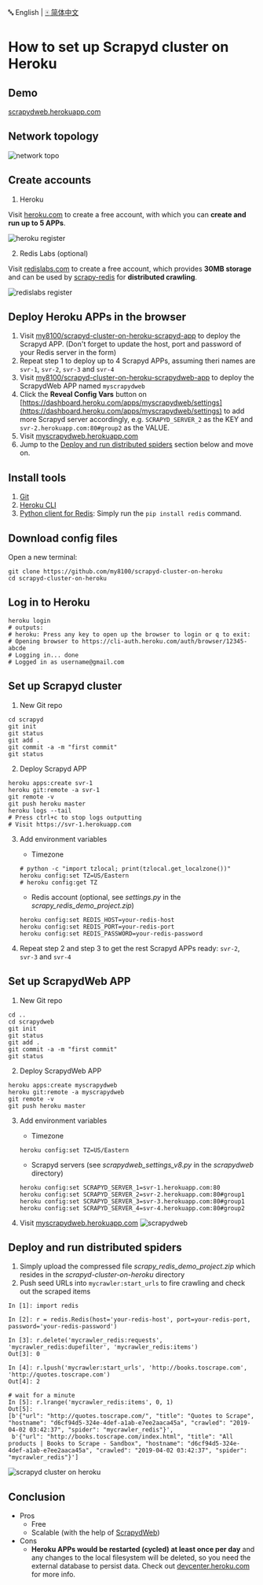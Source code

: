 :abc: English | [:mahjong: 简体中文](https://github.com/my8100/scrapyd-cluster-on-heroku/blob/master/README_CN.md)

# How to set up Scrapyd cluster on Heroku


## Demo
[scrapydweb.herokuapp.com](https://scrapydweb.herokuapp.com)


## Network topology
![network topo](https://raw.githubusercontent.com/my8100/files/master/scrapyd-cluster-on-heroku/screenshots/network_topology.png)


## Create accounts
1. Heroku

Visit [heroku.com](https://signup.heroku.com) to create a free account, with which you can **create and run up to 5 APPs**.

![heroku register](https://raw.githubusercontent.com/my8100/files/master/scrapyd-cluster-on-heroku/screenshots/heroku_register.png)

2. Redis Labs (optional)

Visit [redislabs.com](https://redislabs.com) to create a free account, which provides **30MB storage** and can be used by [scrapy-redis](https://github.com/rmax/scrapy-redis) for **distributed crawling**.

![redislabs register](https://raw.githubusercontent.com/my8100/files/master/scrapyd-cluster-on-heroku/screenshots/redislabs_register.png)


## Deploy Heroku APPs in the browser
1. Visit [my8100/scrapyd-cluster-on-heroku-scrapyd-app](https://github.com/my8100/scrapyd-cluster-on-heroku-scrapyd-app/blob/master/README.md) to deploy the Scrapyd APP. (Don't forget to update the host, port and password of your Redis server in the form)
2. Repeat step 1 to deploy up to 4 Scrapyd APPs, assuming theri names are `svr-1`, `svr-2`, `svr-3` and `svr-4`
3. Visit [my8100/scrapyd-cluster-on-heroku-scrapydweb-app](https://github.com/my8100/scrapyd-cluster-on-heroku-scrapydweb-app/blob/master/README.md) to deploy the ScrapydWeb APP named `myscrapydweb`
4. Click the **Reveal Config Vars** button on [https://dashboard.heroku.com/apps/myscrapydweb/settings](https://dashboard.heroku.com/apps/myscrapydweb/settings) to add more Scrapyd server accordingly, e.g. `SCRAPYD_SERVER_2` as the KEY and `svr-2.herokuapp.com:80#group2` as the VALUE.
5. Visit [myscrapydweb.herokuapp.com](https://myscrapydweb.herokuapp.com)
6. Jump to the [Deploy and run distributed spiders](#deploy-and-run-distributed-spiders) section below and move on.


## Install tools
1. [Git](https://git-scm.com/book/en/v2/Getting-Started-Installing-Git)
2. [Heroku CLI](https://devcenter.heroku.com/articles/heroku-cli)
3. [Python client for Redis](https://pypi.org/project/redis/): Simply run the `pip install redis` command.


## Download config files
Open a new terminal:
```
git clone https://github.com/my8100/scrapyd-cluster-on-heroku
cd scrapyd-cluster-on-heroku
```


## Log in to Heroku
```
heroku login
# outputs:
# heroku: Press any key to open up the browser to login or q to exit:
# Opening browser to https://cli-auth.heroku.com/auth/browser/12345-abcde
# Logging in... done
# Logged in as username@gmail.com
```


## Set up Scrapyd cluster
1. New Git repo
```
cd scrapyd
git init
git status
git add .
git commit -a -m "first commit"
git status
```

2. Deploy Scrapyd APP
```
heroku apps:create svr-1
heroku git:remote -a svr-1
git remote -v
git push heroku master
heroku logs --tail
# Press ctrl+c to stop logs outputting
# Visit https://svr-1.herokuapp.com
```

3. Add environment variables
    - Timezone
    ```
    # python -c "import tzlocal; print(tzlocal.get_localzone())"
    heroku config:set TZ=US/Eastern
    # heroku config:get TZ
    ```
    - Redis account (optional, see *settings.py* in the *scrapy_redis_demo_project.zip*)
    ```
    heroku config:set REDIS_HOST=your-redis-host
    heroku config:set REDIS_PORT=your-redis-port
    heroku config:set REDIS_PASSWORD=your-redis-password
    ```

4. Repeat step 2 and step 3 to get the rest Scrapyd APPs ready: `svr-2`, `svr-3` and `svr-4`


## Set up ScrapydWeb APP
1. New Git repo
```
cd ..
cd scrapydweb
git init
git status
git add .
git commit -a -m "first commit"
git status
```

2. Deploy ScrapydWeb APP
```
heroku apps:create myscrapydweb
heroku git:remote -a myscrapydweb
git remote -v
git push heroku master
```

3. Add environment variables
    - Timezone
    ```
    heroku config:set TZ=US/Eastern
    ```
    - Scrapyd servers (see *scrapydweb_settings_v8.py* in the *scrapydweb* directory)
    ```
    heroku config:set SCRAPYD_SERVER_1=svr-1.herokuapp.com:80
    heroku config:set SCRAPYD_SERVER_2=svr-2.herokuapp.com:80#group1
    heroku config:set SCRAPYD_SERVER_3=svr-3.herokuapp.com:80#group1
    heroku config:set SCRAPYD_SERVER_4=svr-4.herokuapp.com:80#group2
    ````

4. Visit [myscrapydweb.herokuapp.com](https://myscrapydweb.herokuapp.com)
![scrapydweb](https://raw.githubusercontent.com/my8100/files/master/scrapyd-cluster-on-heroku/screenshots/scrapydweb.png)


## Deploy and run distributed spiders
1. Simply upload the compressed file *scrapy_redis_demo_project.zip* which resides in the *scrapyd-cluster-on-heroku* directory
2. Push seed URLs into `mycrawler:start_urls` to fire crawling and check out the scraped items
```
In [1]: import redis

In [2]: r = redis.Redis(host='your-redis-host', port=your-redis-port, password='your-redis-password')

In [3]: r.delete('mycrawler_redis:requests', 'mycrawler_redis:dupefilter', 'mycrawler_redis:items')
Out[3]: 0

In [4]: r.lpush('mycrawler:start_urls', 'http://books.toscrape.com', 'http://quotes.toscrape.com')
Out[4]: 2

# wait for a minute
In [5]: r.lrange('mycrawler_redis:items', 0, 1)
Out[5]:
[b'{"url": "http://quotes.toscrape.com/", "title": "Quotes to Scrape", "hostname": "d6cf94d5-324e-4def-a1ab-e7ee2aaca45a", "crawled": "2019-04-02 03:42:37", "spider": "mycrawler_redis"}',
 b'{"url": "http://books.toscrape.com/index.html", "title": "All products | Books to Scrape - Sandbox", "hostname": "d6cf94d5-324e-4def-a1ab-e7ee2aaca45a", "crawled": "2019-04-02 03:42:37", "spider": "mycrawler_redis"}']
```

![scrapyd cluster on heroku](https://raw.githubusercontent.com/my8100/files/master/scrapyd-cluster-on-heroku/screenshots/scrapyd_cluster_on_heroku.gif)


## Conclusion
 - Pros
    - Free
    - Scalable (with the help of [ScrapydWeb](https://github.com/my8100/scrapydweb))
 - Cons
    - **Heroku APPs would be restarted (cycled) at least once per day** and any changes to the local filesystem will be deleted, so you need the external database to persist data. Check out [devcenter.heroku.com](https://devcenter.heroku.com/articles/dynos#restarting) for more info.
